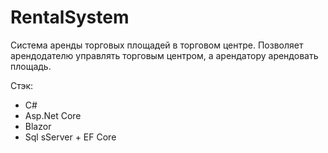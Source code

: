 # RentalSystem
Система аренды торговых площадей в торговом центре. 
Позволяет арендодателю управлять торговым центром, а арендатору арендовать площадь.

Стэк:
+ C#
+ Asp.Net Core
+ Blazor
+ Sql sServer + EF Core



